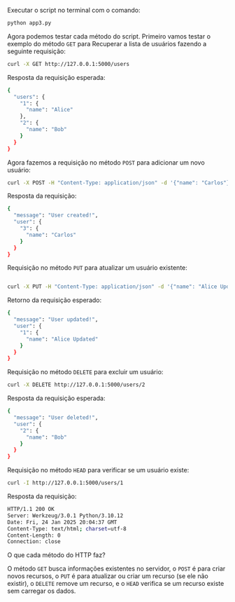 Executar o script no terminal com o comando: 

```bash 
python app3.py 
``` 

Agora podemos testar cada método do script. Primeiro vamos testar o exemplo do método `GET` para Recuperar a lista de usuários fazendo a seguinte requisição: 

```bash 
curl -X GET http://127.0.0.1:5000/users 
``` 

Resposta da requisição esperada: 

```bash 
{
  "users": {
    "1": {
      "name": "Alice"
    },
    "2": {
      "name": "Bob"
    }
  }
}
``` 

Agora fazemos a requisição no método `POST` para adicionar um novo usuário: 

```bash 
curl -X POST -H "Content-Type: application/json" -d '{"name": "Carlos"}' http://127.0.0.1:5000/users 
``` 

Resposta da requisição: 

```bash 
{
  "message": "User created!",
  "user": {
    "3": {
      "name": "Carlos"
    }
  }
}
``` 

Requisição no método `PUT` para atualizar um usuário existente: 

```bash 

curl -X PUT -H "Content-Type: application/json" -d '{"name": "Alice Updated"}' http://127.0.0.1:5000/users/1 

``` 

 

Retorno da requisição esperado: 

 

```bash 
{
  "message": "User updated!",
  "user": {
    "1": {
      "name": "Alice Updated"
    }
  }
}
``` 

Requisição no método `DELETE` para excluir um usuário: 

```bash 
curl -X DELETE http://127.0.0.1:5000/users/2 
``` 

Resposta da requisição esperada: 

```bash 
{
  "message": "User deleted!",
  "user": {
    "2": {
      "name": "Bob"
    }
  }
}
``` 

Requisição no método `HEAD` para verificar se um usuário existe: 

```bash 
curl -I http://127.0.0.1:5000/users/1 
``` 

Resposta da requisição: 

```bash 
HTTP/1.1 200 OK
Server: Werkzeug/3.0.1 Python/3.10.12
Date: Fri, 24 Jan 2025 20:04:37 GMT
Content-Type: text/html; charset=utf-8
Content-Length: 0
Connection: close
``` 

O que cada método do HTTP faz? 

O método `GET` busca informações existentes no servidor, o `POST` é para criar novos recursos, o `PUT` é para atualizar ou criar um recurso (se ele não existir), o `DELETE` remove um recurso, e o `HEAD` verifica se um recurso existe sem carregar os dados. 
